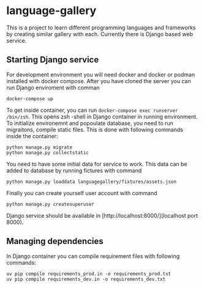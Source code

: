 language-gallery
================

This is a project to learn different programming languages and frameworks by
creating similar gallery with each. Currently there is Django based web
service.


Starting Django service
-----------------------

For development environment you will need docker and docker or podman installed
with docker compose. After you have cloned the server you can run Django
enviroment with comman

```
docker-compose up
```

To get inside container, you can run `docker-compose exec runserver /bin/zsh`.
This opens zsh -shell in Django container in running environment. To
initialize environemnt and popoulate database, you need to run migraitons,
compile static files. This is done with following commands inside the
container:

```
python manage.py migrate
python manage.py collectstatic
```

You need to have some initial data for service to work. This data can be added
to database by running fictures with command

```
python manage.py loaddata languagegallery/fixtures/assets.json
```

Finally you can create yourself user account with command

```
python manage.py createsuperuser
```

Django service should be available in
[http://localhost:8000/](localhost port 8000).


Managing dependencies
---------------------

In Django container you can compile requirement files with following commands:

```
uv pip compile requirements_prod.in -o requirements_prod.txt 
uv pip compile requirements_dev.in -o requirements_dev.txt 
```

